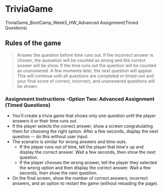 # TriviaGame
TriviaGame_BootCamp_Week5_HW_Advanced Assignment(Timed Questions)

## Rules of the game
>Answer the question before time runs out. If the incorrect answer is chosen, the quesation will be counted as wrong and the correct answer will be show. If the time runs out the question will be counted as unanswered. A few moments later, the next question will appear. This will continue until all questions are completed or timed-out and your final score of correct, incorrect, and unanswered questions will be shown.

### Assignment Instructions -Option Two: Advanced Assignment (Timed Questions)
* You'll create a trivia game that shows only one question until the player answers it or their time runs out.
* If the player selects the correct answer, show a screen congratulating them for choosing the right option. After a few seconds, display the next question -- do this without user input.
* The scenario is similar for wrong answers and time-outs.
    * If the player runs out of time, tell the player that time's up and display the correct answer. Wait a few seconds, then show the next question.
    * If the player chooses the wrong answer, tell the player they selected the wrong option and then display the correct answer. Wait a few seconds, then show the next question.
* On the final screen, show the number of correct answers, incorrect answers, and an option to restart the game (without reloading the page).
